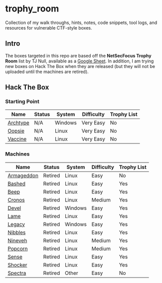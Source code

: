 # trophy_room

Collection of my walk throughs, hints, notes, code snippets, tool logs, and resources for vulnerable CTF-style boxes.

## Intro

The boxes targeted in this repo are based off the **NetSecFocus Trophy Room** list by TJ Null, available as a [Google Sheet](https://docs.google.com/spreadsheets/d/1dwSMIAPIam0PuRBkCiDI88pU3yzrqqHkDtBngUHNCw8/htmlview). In addition, I am trying new boxes on Hack The Box when they are released (but they will not be uploaded until the machines are retired).

## Hack The Box

### Starting Point

| Name | Status | System | Difficulty | Trophy List |
| ---- |--------| -------|------------|-------------|
| [Archtype](hackthebox/startingpoint/1_archtype) | N/A | Windows | Very Easy | No |
| [Oopsie](hackthebox/startingpoint/2_oopsie) | N/A | Linux | Very Easy | No |
| [Vaccine](hackthebox/startingpoint/3_vaccine) | N/A | Linux | Very Easy | No |

### Machines

| Name | Status | System | Difficulty | Trophy List |
| ---- |--------|--------|------------|-------------|
| [Armageddon](hackthebox/machines/armageddon) | Retired | Linux | Easy | No |
| [Bashed](hackthebox/machines/bashed) | Retired | Linux | Easy | Yes |
| [Beep](hackthebox/machines/beep) | Retired | Linux | Easy | Yes |
| [Cronos](hackthebox/machines/cronos) | Retired | Linux | Medium | Yes |
| [Devel](hackthebox/machines/devel) | Retired | Windows | Easy | Yes |
| [Lame](hackthebox/machines/lame) | Retired | Linux | Easy | Yes |
| [Legacy](hackthebox/machines/legacy) | Retired | Windows | Easy | Yes |
| [Nibbles](hackthebox/machines/nibbles) | Retired | Linux | Easy | Yes |
| [Nineveh](hackthebox/machines/nineveh) | Retired | Linux | Medium | Yes |
| [Popcorn](hackthebox/machines/popcorn) | Retired | Linux | Medium | Yes |
| [Sense](hackthebox/machines/sense) | Retired | Linux | Easy | Yes |
| [Shocker](hackthebox/machines/shocker) | Retired | Linux | Easy | Yes |
| [Spectra](hackthebox/machines/spectra) | Retired | Other | Easy | No |
